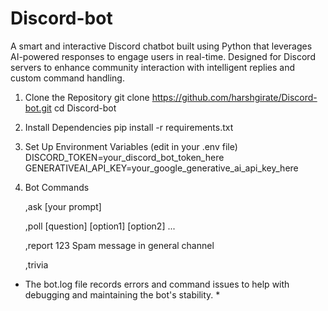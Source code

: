 # Discord-bot
A smart and interactive Discord chatbot built using Python that leverages AI-powered responses to engage users in real-time. Designed for Discord servers to enhance community interaction with intelligent replies and custom command handling.

1. Clone the Repository
   git clone https://github.com/harshgirate/Discord-bot.git
   cd Discord-bot

3. Install Dependencies
   pip install -r requirements.txt

4. Set Up Environment Variables (edit in your .env file)
   DISCORD_TOKEN=your_discord_bot_token_here
   GENERATIVEAI_API_KEY=your_google_generative_ai_api_key_here

6. Bot Commands
   
   ,ask [your prompt]
   
   ,poll [question] [option1] [option2] ...
   
   ,report 123 Spam message in general channel
   
   ,trivia

* The bot.log file records errors and command issues to help with debugging and maintaining the bot's stability. *
